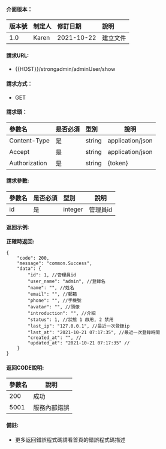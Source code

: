 #### 介面版本：

|版本號|制定人|修訂日期|說明|
|:----|:----|:----   |:----|
|1.0 |Karen  |2021-10-22 |建立文件|

#### 請求URL:

- {{HOST}}/strongadmin/adminUser/show

#### 請求方式：

- GET

#### 請求頭：

|參數名|是否必須|型別|說明|
|:----    |:---|:----- |-----   |
|Content-Type |是  |string |application/json   |
|Accept |是  |string |application/json   |
|Authorization|是|string|{token}|

#### 請求參數:

|參數名|是否必須|型別|說明|
|:----    |:---|:----- |-----   |
|id |是  |integer |管理員id   |

#### 返回示例:

**正確時返回:**

```
{
    "code": 200,
    "message": "common.Success",
    "data": {
        "id": 1, //管理員id
        "user_name": "admin", //登錄名
        "name": "", //姓名
        "email": "", //郵箱
        "phone": "", //手機號
        "avatar": "", //頭像
        "introduction": "", //介紹
        "status": 1, //狀態 1 啟用, 2 禁用
        "last_ip": "127.0.0.1", //最近一次登錄ip
        "last_at": "2021-10-21 07:17:35", //最近一次登錄時間
        "created_at": "", //
        "updated_at": "2021-10-21 07:17:35" //
    }
}
```

#### 返回CODE說明:

|參數名|說明|
|:----- |----- |
|200 |成功  |
|5001|服務內部錯誤|

#### 備註:

- 更多返回錯誤程式碼請看首頁的錯誤程式碼描述